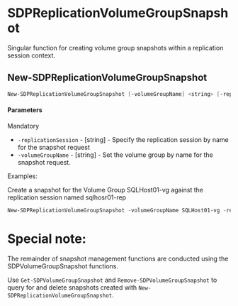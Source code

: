# SDPReplicationVolumeGroupSnapshot

Singular function for creating volume group snapshots within a replication session context. 

## New-SDPReplicationVolumeGroupSnapshot
```PowerShell
New-SDPReplicationVolumeGroupSnapshot [-volumeGroupName] <string> [-replicationSession] <string> [[-k2context] <string>] [<CommonParameters>]
```

#### Parameters

Mandatory

* `-replicationSession` - [string] - Specify the replication session by name for the snapshot request
* `-volumeGroupName` - [string] - Set the volume group by name for the snapshot request. 


Examples:

Create a snapshot for the Volume Group SQLHost01-vg against the replication session named sqlhosr01-rep

```PowerShell
New-SDPReplicationVolumeGroupSnapshot -volumeGroupName SQLHost01-vg -replicationSession sqlhost01-rep
```

# Special note:

The remainder of snapshot management functions are conducted using the SDPVolumeGroupSnapshot functions. 

Use `Get-SDPVolumeGroupSnapshot` and `Remove-SDPVolumeGroupSnapshot` to query for and delete snapshots created with `New-SDPReplicationVolumeGroupSnapshot`.